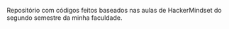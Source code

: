 Repositório com códigos feitos baseados nas aulas de HackerMindset do segundo semestre da minha faculdade.

